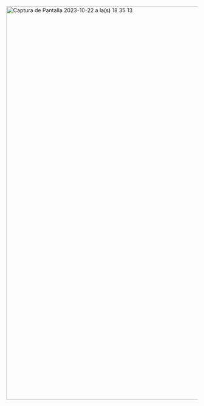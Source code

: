 <img width="1034" alt="Captura de Pantalla 2023-10-22 a la(s) 18 35 13" src="https://github.com/REUBATCODE/recursividad/assets/126991341/63a69654-0f12-4952-8617-819637d6e04f">
